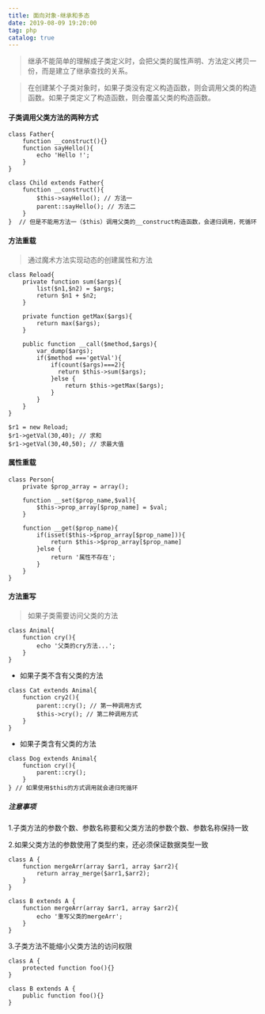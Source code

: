 ```yaml
---
title: 面向对象-继承和多态
date: 2019-08-09 19:20:00
tag: php
catalog: true
---
```


> 继承不能简单的理解成子类定义时，会把父类的属性声明、方法定义拷贝一份，而是建立了继承查找的关系。

> 在创建某个子类对象时，如果子类没有定义构造函数，则会调用父类的构造函数。如果子类定义了构造函数，则会覆盖父类的构造函数。

#### 子类调用父类方法的两种方式

```
class Father{
    function __construct(){}
    function sayHello(){
        echo 'Hello !';
    }
}
```

```
class Child extends Father{
    function __construct(){
        $this->sayHello(); // 方法一
        parent::sayHello(); // 方法二
    }
}  // 但是不能用方法一（$this）调用父类的__construct构造函数，会递归调用，死循环
```

####  方法重载

> 通过魔术方法实现动态的创建属性和方法

```
class Reload{
	private function sum($args){
		list($n1,$n2) = $args;
		return $n1 + $n2;
	}
	
	private function getMax($args){
        return max($args);
	}

    public function __call($method,$args){
        var_dump($args);
        if($method ==='getVal'){
    		if(count($args)===2){
              return $this->sum($args);   
    		}else {
                return $this->getMax($args);
    		}     
        }
    }
}

$r1 = new Reload;
$r1->getVal(30,40); // 求和
$r1->getVal(30,40,50); // 求最大值
```

#### 属性重载

```
class Person{
    private $prop_array = array();
    
    function __set($prop_name,$val){
        $this->prop_array[$prop_name] = $val;
    }
    
    function __get($prop_name){
        if(isset($this->$prop_array[$prop_name])){
            return $this->$prop_array[$prop_name]
        }else {
            return '属性不存在';
        }
    }
}
```

#### 方法重写

> 如果子类需要访问父类的方法

```
class Animal{
    function cry(){
        echo '父类的cry方法...';
    }
}
```

- 如果子类不含有父类的方法

```
class Cat extends Animal{
    function cry2(){
        parent::cry(); // 第一种调用方式
        $this->cry(); // 第二种调用方式
    }
}
```

- 如果子类含有父类的方法

```
class Dog extends Animal{
    function cry(){
        parent::cry();
    }
} // 如果使用$this的方式调用就会递归死循环
```

##### 注意事项

1.子类方法的参数个数、参数名称要和父类方法的参数个数、参数名称保持一致

2.如果父类方法的参数使用了类型约束，还必须保证数据类型一致

```
class A {
    function mergeArr(array $arr1, array $arr2){
        return array_merge($arr1,$arr2);
    }
}
```

```
class B extends A {
    function mergeArr(array $arr1, array $arr2){
        echo '重写父类的mergeArr';
    }
}
```

3.子类方法不能缩小父类方法的访问权限

````
class A {
    protected function foo(){}
}
````

````
class B extends A {
    public function foo(){}
}
````

